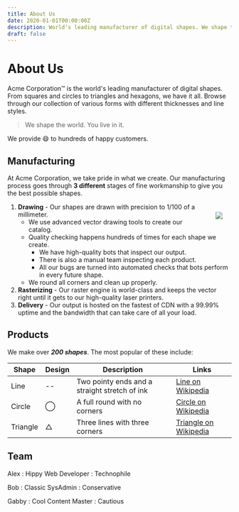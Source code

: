 ```yaml
---
title: About Us
date: 2020-01-01T00:00:00Z
description: World's leading manufacturer of digital shapes. We shape the world. You live in it.
draft: false
---
```


# About Us

Acme Corporation&trade; is the world's leading manufacturer of digital shapes. From squares and circles to triangles and hexagons, we have it all. Browse through our collection of various forms with different thicknesses and line styles.

>We shape the world. You live in it.

We provide :smile: to hundreds of happy customers.

## Manufacturing

At Acme Corporation, we take pride in what we create. Our manufacturing process goes through **3 different** stages of fine workmanship to give you the best possible shapes.

<img style="float:right; margin: 20px;" src="/acme_corp/image/draw.jpg">

1. **Drawing** - Our shapes are drawn with precision to 1/100 of a millimeter.
   * We use advanced vector drawing tools to create our catalog.
   * Quality checking happens hundreds of times for each shape we create.
     * We have high-quality bots that inspect our output.
     * There is also a manual team inspecting each product.
     * All our bugs are turned into automated checks that bots perform in every future shape.
   * We round all corners and clean up properly.
2. **Rasterizing** - Our raster engine is world-class and keeps the vector right until it gets to our high-quality laser printers.
3. **Delivery** - Our output is hosted on the fastest of CDN with a 99.99% uptime and the bandwidth that can take care of all your load.

## Products

We make over _**200 shapes**_. The most popular of these include:

Shape | Design | Description | Links
------|--------|-------------|------
Line | -- |  Two pointy ends and a straight stretch of ink | [Line on Wikipedia](https://en.wikipedia.org/wiki/Line_(geometry))
Circle | &#8413; | A full round with no corners | [Circle on Wikipedia](https://en.wikipedia.org/wiki/Circle)
Triangle | &#9651; | Three lines with three corners | [Triangle on Wikipedia](https://en.wikipedia.org/wiki/Triangle)

## Team

Alex
: Hippy Web Developer
: Technophile

Bob
: Classic SysAdmin
: Conservative

Gabby
: Cool Content Master
: Cautious

